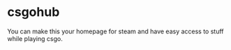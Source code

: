 # csgohub
You can make this your homepage for steam and have easy access to stuff while playing csgo.
